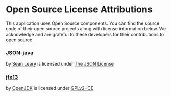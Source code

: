 # Open Source License Attributions

This application uses Open Source components. You can find the source
code of their open source projects along with license information below.
We acknowledge and are grateful to these developers for their contributions
to open source.

### [JSON-java](https://github.com/stleary/JSON-java)
by [Sean Leary](https://github.com/stleary) is licensed under [The JSON License](https://github.com/stleary/JSON-java/blob/master/LICENSE)

### [jfx13](https://github.com/openjdk/jfx13)
by [OpenJDK](https://github.com/openjdk) is licensed under [GPLv2+CE](https://openjdk.java.net/legal/gplv2+ce.html)
